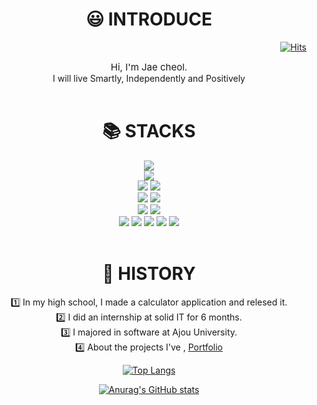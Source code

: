 <div align=center ><h1>😃 INTRODUCE</h1></div>


<div align=right>

[![Hits](https://hits.seeyoufarm.com/api/count/incr/badge.svg?url=https%3A%2F%2Fgithub.com%2Fwocjf0513&count_bg=%2379C83D&title_bg=%23555555&icon=&icon_color=%23E7E7E7&title=hits&edge_flat=false)](https://hits.seeyoufarm.com)
</div>

<div align=center>

</div>



<div align=center style="font-size:15px">Hi, I'm Jae cheol.</div>
<div align=center style="font-size:14px"> I will live Smartly, Independently and Positively </div>

<br>

<div align=center ><h1>📚 STACKS</h1></div>

<div align=center> 
  <img src="https://img.shields.io/badge/java-007396?style=for-the-badge&logo=java&logoColor=white"> 
  <br>
  <img src="https://img.shields.io/badge/spring-6DB33F?style=for-the-badge&logo=spring&logoColor=white">
  <br>
  <img src="https://img.shields.io/badge/mysql-4479A1?style=for-the-badge&logo=mysql&logoColor=white"> 
  <img src="https://img.shields.io/badge/mongoDB-47A248?style=for-the-badge&logo=MongoDB&logoColor=white">
  <br>
  <img src="https://img.shields.io/badge/github-181717?style=for-the-badge&logo=github&logoColor=white">
  <img src="https://img.shields.io/badge/git-F05032?style=for-the-badge&logo=git&logoColor=white">
  <br>
  <img src="https://img.shields.io/badge/amazonaws-232F3E?style=for-the-badge&logo=amazonaws&logoColor=white">
  <img src="https://img.shields.io/badge/apache tomcat-F8DC75?style=for-the-badge&logo=apachetomcat&logoColor=white"> 
  <br>
  <img src="https://img.shields.io/badge/javascript-F7DF1E?style=for-the-badge&logo=javascript&logoColor=black">
  <img src="https://img.shields.io/badge/html5-E34F26?style=for-the-badge&logo=html5&logoColor=white"> 
  <img src="https://img.shields.io/badge/css-1572B6?style=for-the-badge&logo=css3&logoColor=white">
  <img src="https://img.shields.io/badge/bootstrap-7952B3?style=for-the-badge&logo=bootstrap&logoColor=white">
  <img src="https://img.shields.io/badge/fontawesome-339AF0?style=for-the-badge&logo=fontawesome&logoColor=white">
</div>

<br>

<div align=center><h1>📄 HISTORY</h1>



:one: In my high school, I made a calculator application and relesed it.
<br>
:two: I did an internship at solid IT for 6 months.
<br>
:three: I majored in software at Ajou University.
<br>
:four: About the projects I've , 
[Portfolio](https://github.com/wocjf0513/portFolio) 
<br>



[![Top Langs](https://github-readme-stats.vercel.app/api/top-langs/?username=wocjf0513&langs_count=3)](https://github.com/anuraghazra/github-readme-stats)
<br>

[![Anurag's GitHub stats](https://github-readme-stats.vercel.app/api?username=wocjf0513&show_icons=true&theme=tokyonight)](https://github.com/anuraghazra/github-readme-stats)

</div>

## 
